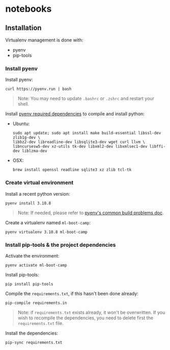 # notebooks

## Installation

Virtualenv management is done with:

- pyenv
- pip-tools

### Install pyenv

Install pyenv:
```
curl https://pyenv.run | bash
```

> Note: You may need to update `.bashrc` or `.zshrc` and restart your shell. 

Install [pyenv required dependencies](https://github.com/pyenv/pyenv/wiki#suggested-build-environment) to compile and install python:

- Ubuntu:
    ```
    sudo apt update; sudo apt install make build-essential libssl-dev zlib1g-dev \
    libbz2-dev libreadline-dev libsqlite3-dev wget curl llvm \
    libncursesw5-dev xz-utils tk-dev libxml2-dev libxmlsec1-dev libffi-dev liblzma-dev
    ```
- OSX:
    ```
    brew install openssl readline sqlite3 xz zlib tcl-tk
    ```

### Create virtual environment

Install a recent python version:
```
pyenv install 3.10.8
```

> Note: If needed, please refer to [pyenv's common build problems doc](https://github.com/pyenv/pyenv/wiki/Common-build-problems).

Create a virtualenv named `ml-boot-camp`:
```
pyenv virtualenv 3.10.8 ml-boot-camp
```

### Install pip-tools & the project dependencies

Activate the environment:
```
pyenv activate ml-boot-camp
```

Install pip-tools:
```
pip install pip-tools
```

Compile the `requirements.txt`, if this hasn't been done already:
```
pip-compile requirements.in
```

> Note: if `requirements.txt` exists already, it won't be overwritten. If you wish to recompile the dependencies, you need to delete first the `requirements.txt` file.

Install the dependencies:
```
pip-sync requirements.txt
```
